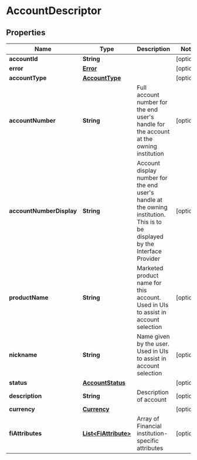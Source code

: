 # AccountDescriptor

## Properties
Name | Type | Description | Notes
------------ | ------------- | ------------- | -------------
**accountId** | **String** |  |  [optional]
**error** | [**Error**](Error.md) |  |  [optional]
**accountType** | [**AccountType**](AccountType.md) |  |  [optional]
**accountNumber** | **String** | Full account number for the end user&#x27;s handle for the account at the owning institution |  [optional]
**accountNumberDisplay** | **String** | Account display number for the end user&#x27;s handle at the owning institution. This is to be displayed by the Interface Provider |  [optional]
**productName** | **String** | Marketed product name for this account. Used in UIs to assist in account selection |  [optional]
**nickname** | **String** | Name given by the user. Used in UIs to assist in account selection |  [optional]
**status** | [**AccountStatus**](AccountStatus.md) |  |  [optional]
**description** | **String** | Description of account |  [optional]
**currency** | [**Currency**](Currency.md) |  |  [optional]
**fiAttributes** | [**List&lt;FiAttribute&gt;**](FiAttribute.md) | Array of Financial institution-specific attributes |  [optional]
